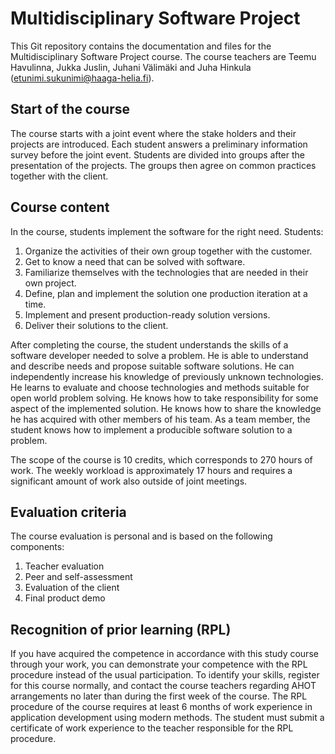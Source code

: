 # Multidisciplinary Software Project

This Git repository contains the documentation and files for the Multidisciplinary Software Project course. The course teachers are Teemu Havulinna, Jukka Juslin, Juhani Välimäki and Juha Hinkula (etunimi.sukunimi@haaga-helia.fi).

## Start of the course

The course starts with a joint event where the stake holders and their projects are introduced. Each student answers a preliminary information survey before the joint event. Students are divided into groups after the presentation of the projects. The groups then agree on common practices together with the client.

## Course content

In the course, students implement the software for the right need. Students:

1. Organize the activities of their own group together with the customer.
2. Get to know a need that can be solved with software.
3. Familiarize themselves with the technologies that are needed in their own project.
4. Define, plan and implement the solution one production iteration at a time.
5. Implement and present production-ready solution versions.
6. Deliver their solutions to the client.

After completing the course, the student understands the skills of a software developer needed to solve a problem. He is able to understand and describe needs and propose suitable software solutions. He can independently increase his knowledge of previously unknown technologies. He learns to evaluate and choose technologies and methods suitable for open world problem solving. He knows how to take responsibility for some aspect of the implemented solution. He knows how to share the knowledge he has acquired with other members of his team. As a team member, the student knows how to implement a producible software solution to a problem.

The scope of the course is 10 credits, which corresponds to 270 hours of work. The weekly workload is approximately 17 hours and requires a significant amount of work also outside of joint meetings.


## Evaluation criteria

The course evaluation is personal and is based on the following components:
1. Teacher evaluation
2. Peer and self-assessment
3. Evaluation of the client
4. Final product demo

## Recognition of prior learning (RPL)

If you have acquired the competence in accordance with this study course through your work, you can demonstrate your competence with the RPL procedure instead of the usual participation. To identify your skills, register for this course normally, and contact the course teachers regarding AHOT arrangements no later than during the first week of the course. The RPL procedure of the course requires at least 6 months of work experience in application development using modern methods. The student must submit a certificate of work experience to the teacher responsible for the RPL procedure.
